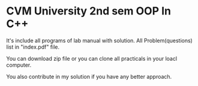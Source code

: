 # CVM University 2nd sem OOP In C++
It's include all programs of lab manual with solution.
All Problem(questions) list in "index.pdf" file.

You can download zip file or you can clone all practicals in your loacl computer.

You also contribute in my solution if you have any better approach.